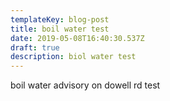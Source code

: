 ```yaml
---
templateKey: blog-post
title: boil water test
date: 2019-05-08T16:40:30.537Z
draft: true
description: biol water test
---
```

boil water advisory on dowell rd test
